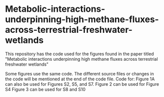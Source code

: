 # Metabolic-interactions-underpinning-high-methane-fluxes-across-terrestrial-freshwater-wetlands
This repository has the code used for the figures found in the paper titled "Metabolic interactions underpinning high methane fluxes across terrestrial freshwater wetlands"

Some figures use the same code. The different source files or changes in the code will be mentioned at the end of the code file.
Code for:
Figure 1A can also be used for Figures S2, S5, and S7.
Figure 2 can be used for Figure S4
Figure 3 can be used for S8 and S10

